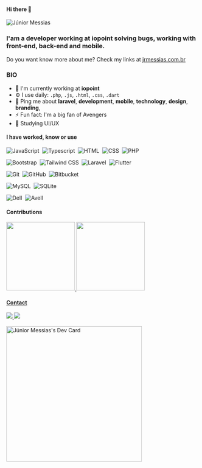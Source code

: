 #### Hi there 👋

![Júnior Messias](https://img.shields.io/badge/jr-messias-brightgreen)

### I'am a developer working at iopoint solving bugs, working with front-end, back-end and mobile.

Do you want know more about me? Check my links at <a href="https://www.jrmessias.com.br" target="_blank">jrmessias.com.br</a>

### BIO
- 🏢 I'm currently working at **iopoint**
- ⚙️ I use daily: `.php`, `.js`, `.html`, `.css`, `.dart`
- 💬 Ping me about **laravel**, **development**, **mobile**, **technology**, **design**, **branding**,
- ⚡️ Fun fact: I'm a big fan of Avengers
- 📖 Studying UI/UX

#### I have worked, know or use
![JavaScript](https://img.shields.io/badge/-JavaScript-252525?style=flat&logo=javascript)&nbsp;
![Typescript](https://img.shields.io/badge/-Typescript-252525?style=flat&logo=typescript)&nbsp;
![HTML](https://img.shields.io/badge/-HTML-252525?style=flat&logo=HTML5)&nbsp;
![CSS](https://img.shields.io/badge/-CSS-252525?style=flat&logo=CSS3&logoColor=1572B6)&nbsp;
![PHP](https://img.shields.io/badge/-PHP-252525?style=flat&logo=php)&nbsp;<br />

![Bootstrap](https://img.shields.io/badge/-Bootstrap-252525?style=flat&logo=bootstrap)&nbsp;
![Tailwind CSS](https://img.shields.io/badge/-Tailwindcss-252525?style=flat&logo=tailwindcss)&nbsp; 
![Laravel](https://img.shields.io/badge/-Laravel-252525?style=flat&logo=laravel)&nbsp;
![Flutter](https://img.shields.io/badge/-Flutter-252525?style=flat&logo=flutter)&nbsp;<br />

![Git](https://img.shields.io/badge/-Git-252525?style=flat&logo=git)&nbsp;
![GitHub](https://img.shields.io/badge/-GitHub-252525?style=flat&logo=github)&nbsp;
![Bitbucket](https://img.shields.io/badge/-Bitbucket-252525?style=flat&logo=bitbucket)&nbsp;<br />

![MySQL](https://img.shields.io/badge/-MySQL-252525?style=flat&logo=mysql)&nbsp;
![SQLite](https://img.shields.io/badge/-SQLite-252525?style=flat&logo=sqlite)&nbsp;

![Dell](https://img.shields.io/badge/-Dell-252525?style=flat&logo=dell)&nbsp;
![Avell](https://img.shields.io/badge/-Avell-252525?style=flat&logo=avell)&nbsp;

#### Contributions
<div>
<a href="https://github.com/jrmessias">
<img height="180em" src="https://github-readme-stats.vercel.app/api/top-langs/?username=jrmessias&layout=compact&langs_count=7&theme=dracula"/>
<img height="180em" src="https://github-readme-stats.vercel.app/api?username=jrmessias&show_icons=true&theme=dracula&include_all_commits=true&count_private=true"/>
</div>
  
#### Contact
<div>
<a href="https://instagram.com/jrmessias.dev" target="_blank">
  <img src="https://img.shields.io/badge/-Instagram-%23E4405F?style=for-the-badge&logo=instagram&logoColor=white"/>
</a>
<a href = "mailto:jrmessias@gmail.com" target="_blank">
<img src="https://img.shields.io/badge/Gmail-D14836?style=for-the-badge&logo=gmail&logoColor=white"/>
</a> 
<br>
<br>
<a href="https://app.daily.dev/jrmessias"><img src="https://api.daily.dev/devcards/v2/W_nFAmiYdJ.png?type=default&r=i4c" width="356" alt="Júnior Messias's Dev Card"/></a>
</div>
